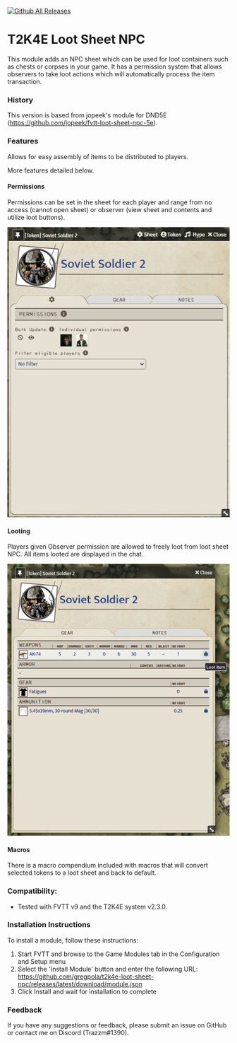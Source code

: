 [![Github All Releases](https://img.shields.io/github/downloads/gregpola/t2k4e-loot-sheet-npc/total.svg)]() 
<!-- [![Donate](https://img.shields.io/badge/Donate-BuyMeACoffee-green.svg)](https://www.buymeacoffee.com/ChalkOne) -->
# T2K4E Loot Sheet NPC

This module adds an NPC sheet which can be used for loot containers such as chests or corpses in your game. It has a permission system that allows observers to take loot actions which will automatically process the item transaction. 

### History

This version is based from jopeek's module for DND5E (https://github.com/jopeek/fvtt-loot-sheet-npc-5e).

### Features

Allows for easy assembly of items to be distributed to players.

More features detailed below.

#### Permissions
Permissions can be set in the sheet for each player and range from no access (cannot open sheet) or observer (view sheet and contents and utilize loot buttons).

[//]: # (Permissions Tab)
![demo_permissions](images/permissions.webp)

#### Looting
Players given Observer permission are allowed to freely loot from loot sheet NPC. All items looted are displayed in the chat.

[//]: # (Gear Tab)
![demo_looting](images/looting.webp)

#### Macros
There is a macro compendium included with macros that will convert selected tokens to a loot sheet and back to default.

### Compatibility:
- Tested with FVTT v9 and the T2K4E system v2.3.0.

### Installation Instructions

To install a module, follow these instructions:

1. Start FVTT and browse to the Game Modules tab in the Configuration and Setup menu
2. Select the 'Install Module' button and enter the following URL: https://github.com/gregpola/t2k4e-loot-sheet-npc/releases/latest/download/module.json
3. Click Install and wait for installation to complete 

### Feedback

If you have any suggestions or feedback, please submit an issue on GitHub or contact me on Discord (Trazzm#1390).
